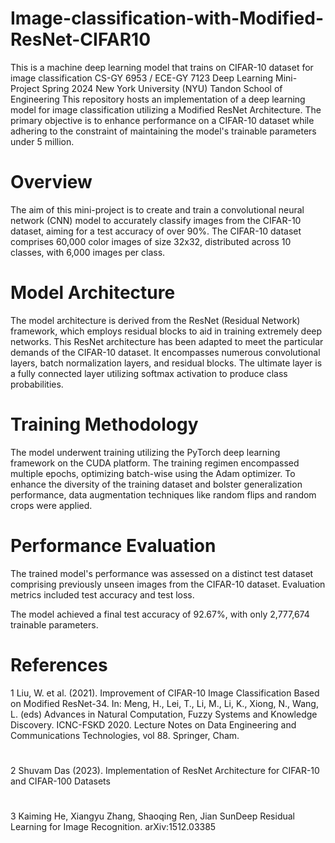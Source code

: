 # Image-classification-with-Modified-ResNet-CIFAR10
This is a machine deep learning model that trains on CIFAR-10 dataset for image classification
CS-GY 6953 / ECE-GY 7123 Deep Learning Mini-Project Spring 2024
New York University (NYU) Tandon School of Engineering
This repository hosts an implementation of a deep learning model for image classification utilizing a Modified ResNet Architecture. The primary objective is to enhance performance on a CIFAR-10 dataset while adhering to the constraint of maintaining the model's trainable parameters under 5 million.
# Overview
The aim of this mini-project is to create and train a convolutional neural network (CNN) model to accurately classify images from the CIFAR-10 dataset, aiming for a test accuracy of over 90%. The CIFAR-10 dataset comprises 60,000 color images of size 32x32, distributed across 10 classes, with 6,000 images per class.
# Model Architecture
The model architecture is derived from the ResNet (Residual Network) framework, which employs residual blocks to aid in training extremely deep networks. This ResNet architecture has been adapted to meet the particular demands of the CIFAR-10 dataset. It encompasses numerous convolutional layers, batch normalization layers, and residual blocks. The ultimate layer is a fully connected layer utilizing softmax activation to produce class probabilities.
# Training Methodology
The model underwent training utilizing the PyTorch deep learning framework on the CUDA platform. The training regimen encompassed multiple epochs, optimizing batch-wise using the Adam optimizer. To enhance the diversity of the training dataset and bolster generalization performance, data augmentation techniques like random flips and random crops were applied.
# Performance Evaluation
The trained model's performance was assessed on a distinct test dataset comprising previously unseen images from the CIFAR-10 dataset. Evaluation metrics included test accuracy and test loss.

The model achieved a final test accuracy of 92.67%, with only 2,777,674 trainable parameters.
# References
1 Liu, W. et al. (2021). Improvement of CIFAR-10 Image Classification Based on Modified ResNet-34. In: Meng, H., Lei, T., Li, M., Li, K., Xiong, N., Wang, L. (eds) Advances in Natural Computation, Fuzzy Systems and Knowledge Discovery. ICNC-FSKD 2020. Lecture Notes on Data Engineering and Communications Technologies, vol 88. Springer, Cham.
# 
2 Shuvam Das (2023). Implementation of ResNet Architecture for CIFAR-10 and CIFAR-100 Datasets
# 
3 Kaiming He, Xiangyu Zhang, Shaoqing Ren, Jian SunDeep Residual Learning for Image Recognition. arXiv:1512.03385
